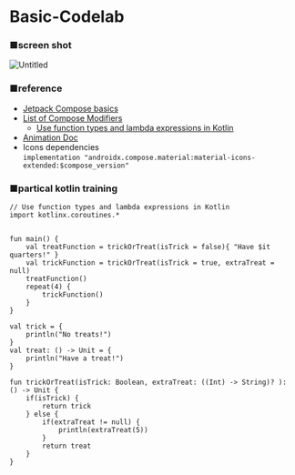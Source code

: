 # Basic-Codelab
### ■screen shot
![Untitled](https://user-images.githubusercontent.com/129733584/233834048-0bc73855-f01d-427a-9a93-23f315e48a10.gif)

### ■reference

- [Jetpack Compose basics](https://developer.android.com/codelabs/jetpack-compose-basics#0)
- [List of Compose Modifiers](https://developer.android.com/jetpack/compose/modifiers-list)
    - [Use function types and lambda expressions in Kotlin](https://developer.android.com/codelabs/basic-android-kotlin-compose-function-types-and-lambda#2)
- [Animation Doc](https://developer.android.com/jetpack/compose/animation)
- Icons dependencies <br>
  `implementation "androidx.compose.material:material-icons-extended:$compose_version"`

### ■partical kotlin training 

```
// Use function types and lambda expressions in Kotlin
import kotlinx.coroutines.*


fun main() {
    val treatFunction = trickOrTreat(isTrick = false){ "Have $it quarters!" }
    val trickFunction = trickOrTreat(isTrick = true, extraTreat = null)
    treatFunction()
    repeat(4) {
    	trickFunction()
    }
}

val trick = {
    println("No treats!")
}
val treat: () -> Unit = {
    println("Have a treat!")
}

fun trickOrTreat(isTrick: Boolean, extraTreat: ((Int) -> String)? ): () -> Unit {
    if(isTrick) {
        return trick
    } else {
        if(extraTreat != null) {
        	println(extraTreat(5))
        }
        return treat
    }
}
```
